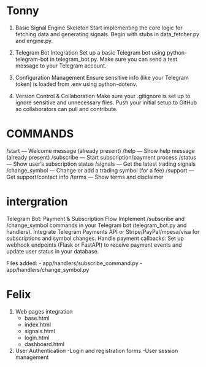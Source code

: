 # Tonny 

1. Basic Signal Engine Skeleton
Start implementing the core logic for fetching data and generating signals.
Begin with stubs in data_fetcher.py and engine.py. 

2. Telegram Bot Integration
Set up a basic Telegram bot using python-telegram-bot in telegram_bot.py.
Make sure you can send a test message to your Telegram account.

3. Configuration Management
Ensure sensitive info (like your Telegram token) is loaded from .env using python-dotenv.

4. Version Control & Collaboration
Make sure your .gitignore is set up to ignore sensitive and unnecessary files.
Push your initial setup to GitHub so collaborators can pull and contribute.

# COMMANDS

/start — Welcome message (already present)
/help — Show help message (already present)
/subscribe — Start subscription/payment process
/status — Show user’s subscription status
/signals — Get the latest trading signals
/change_symbol — Change or add a trading symbol (for a fee)
/support — Get support/contact info
/terms — Show terms and disclaimer

# intergration

Telegram Bot: Payment & Subscription Flow
Implement /subscribe and /change_symbol commands in your Telegram bot (telegram_bot.py and handlers).
Integrate Telegram Payments API or Stripe/PayPal/mpesa/visa for subscriptions and symbol changes.
Handle payment callbacks: Set up webhook endpoints (Flask or FastAPI) to receive payment events and update user status in your database.

Files added:
    - app/handlers/subscribe_command.py
    - app/handlers/change_symbol.py

# Felix

1. Web pages integration
    - base.html
    - index.html
    - signals.html
    - login.html
    - dashboard.html
2. User Authentication
    -Login and registration forms
    -User session management